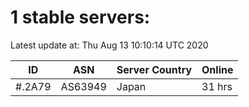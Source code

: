 # 1 stable servers:

Latest update at: Thu Aug 13 10:10:14 UTC 2020

| ID | ASN | Server Country | Online |
| -- | --- | -------------- | ------ |
| #.2A79 | AS63949 | Japan | 31 hrs |

